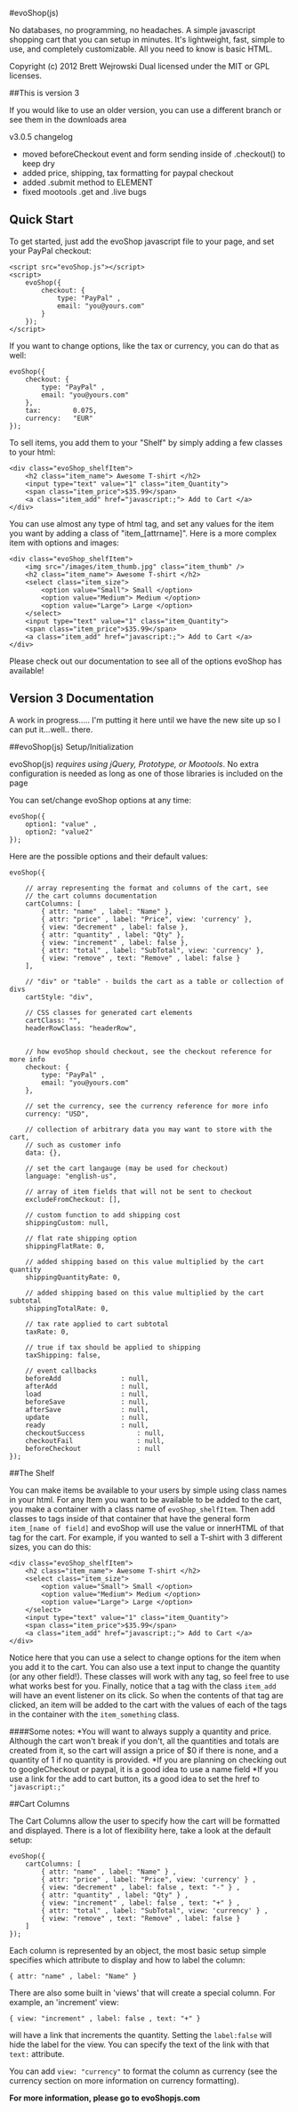 #evoShop(js)									  
	
No databases, no programming, no headaches. A simple javascript shopping 
cart that you can setup in minutes. It's lightweight, fast, 
simple to use, and completely customizable. All you need to know is basic HTML.


Copyright (c) 2012 Brett Wejrowski
Dual licensed under the MIT or GPL licenses.


##This is version 3

If you would like to use an older version, you can use a different branch or see them in the 
downloads area

v3.0.5 changelog
 - moved beforeCheckout event and form sending inside of .checkout() to keep dry
 - added price, shipping, tax formatting for paypal checkout
 - added .submit method to ELEMENT 
 - fixed mootools .get and .live bugs


## Quick Start

To get started, just add the evoShop javascript file to your page, and set your PayPal checkout:

	<script src="evoShop.js"></script>
	<script>
		evoShop({
			checkout: { 
				type: "PayPal" , 
				email: "you@yours.com" 
			}
		});	
	</script>

If you want to change options, like the tax or currency, you can do that as well:

	evoShop({
		checkout: { 
			type: "PayPal" , 
			email: "you@yours.com" 
		},
		tax: 		0.075,
		currency: 	"EUR"
	});
	
To sell items, you add them to your "Shelf" by simply adding a few classes to your html:


	<div class="evoShop_shelfItem">
	    <h2 class="item_name"> Awesome T-shirt </h2>
	    <input type="text" value="1" class="item_Quantity">
	    <span class="item_price">$35.99</span>
		<a class="item_add" href="javascript:;"> Add to Cart </a>
	</div>
	
	
You can use almost any type of html tag, and set any values for the item you want by adding a class of "item_[attrname]". 
Here is a more complex item with options and images:

	<div class="evoShop_shelfItem">
	    <img src="/images/item_thumb.jpg" class="item_thumb" />
	    <h2 class="item_name"> Awesome T-shirt </h2>
	 	<select class="item_size">
	        <option value="Small"> Small </option>
	        <option value="Medium"> Medium </option>
	        <option value="Large"> Large </option>
	    </select>
	    <input type="text" value="1" class="item_Quantity">
	    <span class="item_price">$35.99</span>
		<a class="item_add" href="javascript:;"> Add to Cart </a>
	</div>
	
	
Please check out our documentation to see all of the options evoShop has available!


## Version 3 Documentation 
		 
A work in progress..... I'm putting it here until we
have the new site up so I can put it...well.. there. 

	
##evoShop(js) Setup/Initialization
	
evoShop(js) _requires using jQuery, Prototype, or Mootools_. No extra configuration 
is needed as long as one of those libraries is included on the page
	
You can set/change evoShop options at any time:
	
	evoShop({
		option1: "value" ,
		option2: "value2" 
	});
		
	
Here are the possible options and their default values: 

	evoShop({
		
		// array representing the format and columns of the cart, see 
		// the cart columns documentation
		cartColumns: [
			{ attr: "name" , label: "Name" },
			{ attr: "price" , label: "Price", view: 'currency' },
			{ view: "decrement" , label: false },
			{ attr: "quantity" , label: "Qty" },
			{ view: "increment" , label: false },
			{ attr: "total" , label: "SubTotal", view: 'currency' },
			{ view: "remove" , text: "Remove" , label: false }
		],
		
		// "div" or "table" - builds the cart as a table or collection of divs
		cartStyle: "div", 
		
		// CSS classes for generated cart elements
 		cartClass: "", 
 		headerRowClass: "headerRow", 
 

		// how evoShop should checkout, see the checkout reference for more info 
		checkout: { 
			type: "PayPal" , 
			email: "you@yours.com" 
		},
		
		// set the currency, see the currency reference for more info
		currency: "USD",
		
		// collection of arbitrary data you may want to store with the cart, 
		// such as customer info
		data: {},
		
		// set the cart langauge (may be used for checkout)
		language: "english-us",
		
		// array of item fields that will not be sent to checkout
		excludeFromCheckout: [],
		
		// custom function to add shipping cost
		shippingCustom: null,
		
		// flat rate shipping option
		shippingFlatRate: 0,
		
		// added shipping based on this value multiplied by the cart quantity
		shippingQuantityRate: 0,
		
		// added shipping based on this value multiplied by the cart subtotal
		shippingTotalRate: 0,
		
		// tax rate applied to cart subtotal
		taxRate: 0,
		
		// true if tax should be applied to shipping
		taxShipping: false,
		
		// event callbacks 
		beforeAdd				: null,
		afterAdd				: null,
		load					: null,
		beforeSave				: null,
		afterSave				: null,
		update					: null,
		ready					: null,
		checkoutSuccess				: null,
		checkoutFail				: null,
		beforeCheckout				: null
	});


	
##The Shelf

You can make items be available to your users by simple using class names in your html. For any Item you want to be available to be added to the cart, you make a container with a class name of `evoShop_shelfItem`. Then add classes to tags inside of that container that have the general form `item_[name of field]` and evoShop will use the value or innerHTML of that tag for the cart. For example, if you wanted to sell a T-shirt with 3 different sizes, you can do this:

    <div class="evoShop_shelfItem">
    	<h2 class="item_name"> Awesome T-shirt </h2>
    	<select class="item_size">
        	<option value="Small"> Small </option>
        	<option value="Medium"> Medium </option>
        	<option value="Large"> Large </option>
    	</select>
    	<input type="text" value="1" class="item_Quantity">
    	<span class="item_price">$35.99</span>
    	<a class="item_add" href="javascript:;"> Add to Cart </a>
	</div>
	
Notice here that you can use a select to change options for the item when you add it to the cart. You can also use a text input to change the quantity (or any other field!). These classes will work with any tag, so feel free to use what works best for you. Finally, notice that a tag with the class `item_add` will have an event listener on its click. So when the contents of that tag are clicked, an item will be added to the cart with the values of each of the tags in the container with the `item_something` class.

####Some notes:
*You will want to always supply a quantity and price. Although the cart won't break if you don't, all the quantities and totals are created from it, so the cart will assign a price of $0 if there is none, and a quantity of 1 if no quantity is provided.
*If you are planning on checking out to googleCheckout or paypal, it is a good idea to use a name field
*If you use a link for the add to cart button, its a good idea to set the href to `"javascript:;"`

##Cart Columns

The Cart Columns allow the user to specify how the cart will be formatted and displayed. There is a lot of flexibility here, take a look at the default setup:

    evoShop({
		cartColumns: [
			{ attr: "name" , label: "Name" } ,
			{ attr: "price" , label: "Price", view: 'currency' } ,
			{ view: "decrement" , label: false , text: "-" } ,
			{ attr: "quantity" , label: "Qty" } ,
			{ view: "increment" , label: false , text: "+" } ,
			{ attr: "total" , label: "SubTotal", view: 'currency' } ,
			{ view: "remove" , text: "Remove" , label: false }
		]
    });

Each column is represented by an object, the most basic setup simple specifies which attribute to display and how to label the column: 

    { attr: "name" , label: "Name" }

There are also some built in 'views' that will create a special column.  For example, an 'increment' view: 

    { view: "increment" , label: false , text: "+" }

will have a link that increments the quantity. Setting the `label:false` will hide the label for the view. You can specify the text of the link with that `text:` attribute.

You can add `view: "currency"` to format the column as currency (see the currency section on more information on currency formatting). 


**For more information, please go to evoShopjs.com**								  
		
